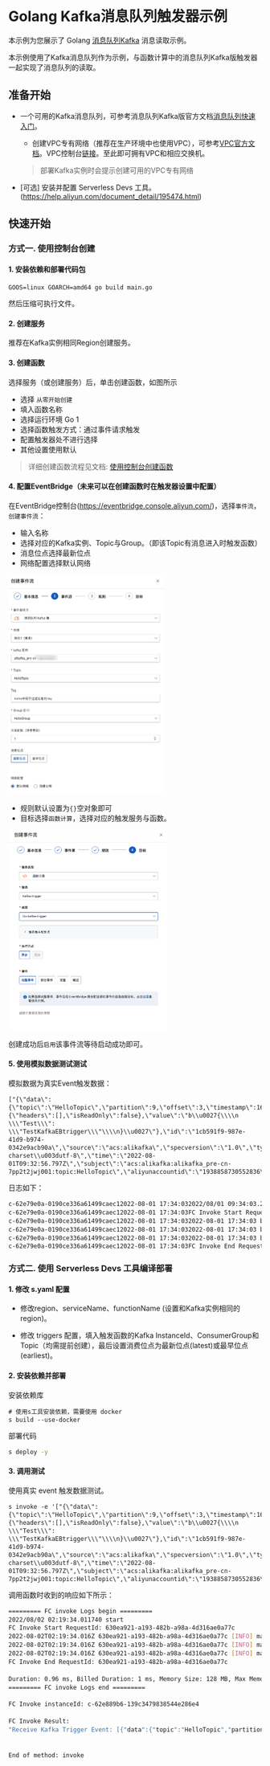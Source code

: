 # Golang Kafka消息队列触发器示例

本示例为您展示了 Golang  [消息队列Kafka](https://help.aliyun.com/document_detail/68151.html?spm=5176.167616.J_5253785160.5.2dfe6feexRPqMj) 消息读取示例。

本示例使用了Kafka消息队列作为示例，与函数计算中的消息队列Kafka版触发器一起实现了消息队列的读取。



 ## 准备开始

 - 一个可用的Kafka消息队列，可参考消息队列Kafka版官方文档[消息队列快速入门](https://help.aliyun.com/document_detail/99949.html)。

   - 创建VPC专有网络（推荐在生产环境中也使用VPC），可参考[VPC官方文档](https://help.aliyun.com/document_detail/65398.htm?spm=a2c4g.11186623.0.0.61be4c9d4aGfpg#task-1012575)。VPC控制台[链接](https://vpcnext.console.aliyun.com/)。至此即可拥有VPC和相应交换机。

   > 部署Kafka实例时会提示创建可用的VPC专有网络

 - [可选] 安装并配置 Serverless Devs 工具。(https://help.aliyun.com/document_detail/195474.html)

 ## 快速开始

 ### 方式一. 使用控制台创建

#### 1. 安装依赖和部署代码包

```shell
GOOS=linux GOARCH=amd64 go build main.go
```

然后压缩可执行文件。

 #### 2. 创建服务

推荐在Kafka实例相同Region创建服务。


 #### 3. 创建函数

 选择服务（或创建服务）后，单击创建函数，如图所示

 - 选择 `从零开始创建`
 - 填入函数名称
 - 选择运行环境 Go 1
 - 选择函数触发方式：通过事件请求触发
 - 配置触发器处不进行选择
 - 其他设置使用默认

 > 详细创建函数流程见文档: [使用控制台创建函数](https://help.aliyun.com/document_detail/51783.html)

 #### 4. 配置EventBridge（未来可以在创建函数时在触发器设置中配置）

在EventBridge控制台(https://eventbridge.console.aliyun.com/)，选择`事件流`，`创建事件流`：

- 输入名称
- 选择对应的Kafka实例、Topic与Group。（即该Topic有消息进入时触发函数）
- 消息位点选择最新位点
- 网络配置选择默认网络

<img src="assets/CreateEventBridge.png" alt="CreateEventBridge.png" style="zoom:50%;" />

- 规则默认设置为`{}`空对象即可
- 目标选择`函数计算`，选择对应的触发服务与函数。

<img src="assets/Objective.png" alt="Objective" style="zoom:50%;" />

创建成功后`启用`该事件流等待启动成功即可。



 #### 5. 使用模拟数据测试测试

 模拟数据为真实Event触发数据：

```
["{\"data\":{\"topic\":\"HelloTopic\",\"partition\":9,\"offset\":3,\"timestamp\":1659346376797,\"headers\":{\"headers\":[],\"isReadOnly\":false},\"value\":\"b\\u0027{\\\\n    \\\"Test\\\": \\\"TestKafkaEBtrigger\\\"\\\\n}\\u0027\"},\"id\":\"1cb591f9-987e-41d9-b974-0342e9acb90a\",\"source\":\"acs:alikafka\",\"specversion\":\"1.0\",\"type\":\"alikafka:Topic:Message\",\"datacontenttype\":\"application/json; charset\\u003dutf-8\",\"time\":\"2022-08-01T09:32:56.797Z\",\"subject\":\"acs:alikafka:alikafka_pre-cn-7pp2t2jwj001:topic:HelloTopic\",\"aliyunaccountid\":\"1938858730552836\"}"]
```

日志如下：

 ```bash
c-62e79e0a-0190ce336a61499caec12022-08-01 17:34:032022/08/01 09:34:03.239076 start
c-62e79e0a-0190ce336a61499caec12022-08-01 17:34:03FC Invoke Start RequestId: bf7fe6e1-8b5b-40b1-becd-5705b33be589
c-62e79e0a-0190ce336a61499caec12022-08-01 17:34:032022-08-01 17:34:03 bf7fe6e1-8b5b-40b1-becd-5705b33be589 [INFO] main.go:48: kafka event: [{"data":{"topic":"HelloTopic","partition":9,"offset":3,"timestamp":1659346376797,"headers":{"headers":[],"isReadOnly":false},"value":"b\u0027{\\n    \"Test\": \"TestKafkaEBtrigger\"\\n}\u0027"},"id":"1cb591f9-987e-41d9-b974-0342e9acb90a","source":"acs:alikafka","specversion":"1.0","type":"alikafka:Topic:Message","datacontenttype":"application/json; charset\u003dutf-8","time":"2022-08-01T09:32:56.797Z","subject":"acs:alikafka:alikafka_pre-cn-7pp2t2jwj001:topic:HelloTopic","aliyunaccountid":"1938858730552836"}]
c-62e79e0a-0190ce336a61499caec12022-08-01 17:34:032022-08-01 17:34:03 bf7fe6e1-8b5b-40b1-becd-5705b33be589 [INFO] main.go:50: kafka topic: HelloTopic
c-62e79e0a-0190ce336a61499caec12022-08-01 17:34:032022-08-01 17:34:03 bf7fe6e1-8b5b-40b1-becd-5705b33be589 [INFO] main.go:51: kafka messgae: b'{\n    "Test": "TestKafkaEBtrigger"\n}'
c-62e79e0a-0190ce336a61499caec12022-08-01 17:34:03FC Invoke End RequestId: bf7fe6e1-8b5b-40b1-becd-5705b33be589
 ```



 ### 方式二. 使用 Serverless Devs 工具编译部署

 #### 1. 修改 s.yaml 配置

- 修改region、serviceName、functionName (设置和Kafka实例相同的region)。

- 修改 triggers 配置，填入触发函数的Kafka InstanceId、ConsumerGroup和Topic（均需提前创建），最后设置消费位点为最新位点(latest)或最早位点(earliest)。


 #### 2. 安装依赖并部署

 安装依赖库

 ```shell
# 使用s工具安装依赖，需要使用 docker
s build --use-docker
 ```

 部署代码

 ```bash
s deploy -y
 ```

 #### 3. 调用测试

使用真实 event 触发数据测试。

 ```shell
s invoke -e '["{\"data\":{\"topic\":\"HelloTopic\",\"partition\":9,\"offset\":3,\"timestamp\":1659346376797,\"headers\":{\"headers\":[],\"isReadOnly\":false},\"value\":\"b\\u0027{\\\\n    \\\"Test\\\": \\\"TestKafkaEBtrigger\\\"\\\\n}\\u0027\"},\"id\":\"1cb591f9-987e-41d9-b974-0342e9acb90a\",\"source\":\"acs:alikafka\",\"specversion\":\"1.0\",\"type\":\"alikafka:Topic:Message\",\"datacontenttype\":\"application/json; charset\\u003dutf-8\",\"time\":\"2022-08-01T09:32:56.797Z\",\"subject\":\"acs:alikafka:alikafka_pre-cn-7pp2t2jwj001:topic:HelloTopic\",\"aliyunaccountid\":\"1938858730552836\"}"]'
 ```

 调用函数时收到的响应如下所示：

 ```bash
========= FC invoke Logs begin =========
2022/08/02 02:19:34.011740 start
FC Invoke Start RequestId: 630ea921-a193-482b-a98a-4d316ae0a77c
2022-08-02T02:19:34.016Z 630ea921-a193-482b-a98a-4d316ae0a77c [INFO] main.go:46: kafka event: [{"data":{"topic":"HelloTopic","partition":9,"offset":3,"timestamp":1659346376797,"headers":{"headers":[],"isReadOnly":false},"value":"b\u0027{\\n    \"Test\": \"TestKafkaEBtrigger\"\\n}\u0027"},"id":"1cb591f9-987e-41d9-b974-0342e9acb90a","source":"acs:alikafka","specversion":"1.0","type":"alikafka:Topic:Message","datacontenttype":"application/json; charset\u003dutf-8","time":"2022-08-01T09:32:56.797Z","subject":"acs:alikafka:alikafka_pre-cn-7pp2t2jwj001:topic:HelloTopic","aliyunaccountid":"1938858730552836"}]
2022-08-02T02:19:34.016Z 630ea921-a193-482b-a98a-4d316ae0a77c [INFO] main.go:48: kafka topic: HelloTopic
2022-08-02T02:19:34.016Z 630ea921-a193-482b-a98a-4d316ae0a77c [INFO] main.go:49: kafka messgae: b'{\n    "Test": "TestKafkaEBtrigger"\n}'
FC Invoke End RequestId: 630ea921-a193-482b-a98a-4d316ae0a77c

Duration: 0.96 ms, Billed Duration: 1 ms, Memory Size: 128 MB, Max Memory Used: 8.10 MB
========= FC invoke Logs end =========

FC Invoke instanceId: c-62e889b6-139c3479838544e286e4

FC Invoke Result:
"Receive Kafka Trigger Event: [{"data":{"topic":"HelloTopic","partition":9,"offset":3,"timestamp":1659346376797,"headers":{"headers":[],"isReadOnly":false},"value":"b\u0027{\\n    \"Test\": \"TestKafkaEBtrigger\"\\n}\u0027"},"id":"1cb591f9-987e-41d9-b974-0342e9acb90a","source":"acs:alikafka","specversion":"1.0","type":"alikafka:Topic:Message","datacontenttype":"application/json; charset\u003dutf-8","time":"2022-08-01T09:32:56.797Z","subject":"acs:alikafka:alikafka_pre-cn-7pp2t2jwj001:topic:HelloTopic","aliyunaccountid":"1938858730552836"}]"


End of method: invoke
 ```

